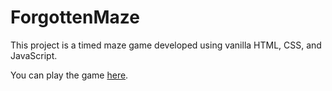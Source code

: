 # ForgottenMaze

This project is a timed maze game developed using vanilla HTML, CSS, and JavaScript. 

You can play the game [here](https://camgraff.github.io/forgotten-maze/).

